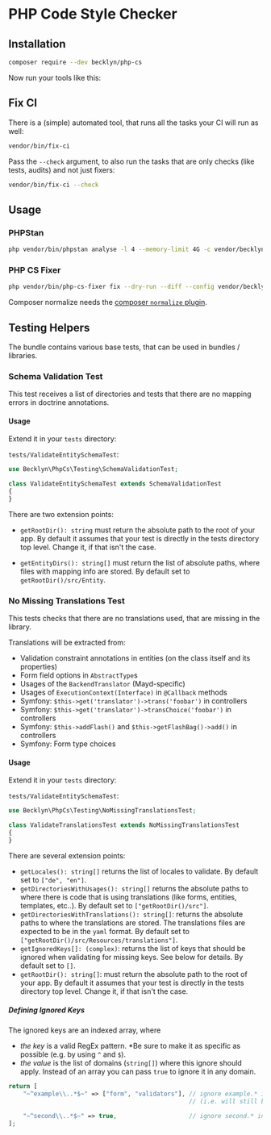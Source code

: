 PHP Code Style Checker
======================


Installation
------------

```bash
composer require --dev becklyn/php-cs 
```

Now run your tools like this:


Fix CI
------

There is a (simple) automated tool, that runs all the tasks your CI will run as well:

```bash
vendor/bin/fix-ci
```

Pass the `--check` argument, to also run the tasks that are only checks (like tests, audits) and not just fixers:

```bash
vendor/bin/fix-ci --check
```


Usage
-----

### PHPStan

```bash
php vendor/bin/phpstan analyse -l 4 --memory-limit 4G -c vendor/becklyn/php-cs/phpstan.neon .
```


### PHP CS Fixer

```bash
php vendor/bin/php-cs-fixer fix --dry-run --diff --config vendor/becklyn/php-cs/.php_cs.dist
```

Composer normalize needs the [composer `normalize` plugin](https://packagist.org/packages/localheinz/composer-normalize).



Testing Helpers
---------------

The bundle contains various base tests, that can be used in bundles / libraries.


### Schema Validation Test

This test receives a list of directories and tests that there are no mapping errors in doctrine annotations.

#### Usage

Extend it in your `tests` directory:

`tests/ValidateEntitySchemaTest`:

```php
use Becklyn\PhpCs\Testing\SchemaValidationTest;

class ValidateEntitySchemaTest extends SchemaValidationTest
{
}
```

There are two extension points:

*   `getRootDir(): string` must return the absolute path to the root of your app. By default it assumes that your test is directly
    in the tests directory top level. Change it, if that isn't the case.

*   `getEntityDirs(): string[]` must return the list of absolute paths, where files with mapping info are stored.
    By default set to `getRootDir()/src/Entity`.



### No Missing Translations Test

This tests checks that there are no translations used, that are missing in the library.

Translations will be extracted from:

*   Validation constraint annotations in entities (on the class itself and its properties)
*   Form field options in `AbstractType`s
*   Usages of the `BackendTranslator` (Mayd-specific)
*   Usages of `ExecutionContext(Interface)` in `@Callback` methods
*   Symfony: `$this->get('translator')->trans('foobar')` in controllers
*   Symfony: `$this->get('translator')->transChoice('foobar')` in controllers
*   Symfony: `$this->addFlash()` and `$this->getFlashBag()->add()` in controllers
*   Symfony: Form type choices


#### Usage

Extend it in your `tests` directory:

`tests/ValidateEntitySchemaTest`:

```php
use Becklyn\PhpCs\Testing\NoMissingTranslationsTest;

class ValidateTranslationsTest extends NoMissingTranslationsTest
{
}
```

There are several extension points:

*   `getLocales(): string[]` returns the list of locales to validate. By default set to `["de", "en"]`.
*   `getDirectoriesWithUsages(): string[]` returns the absolute paths to where there is code that is using translations 
    (like forms, entities, templates, etc..). 
    By default set to `["getRootDir()/src"]`.
*   `getDirectoriesWithTranslations(): string[]`: returns the absolute paths to where the translations are stored.
    The translations files are expected to be in the `yaml` format.
    By default set to `["getRootDir()/src/Resources/translations"]`.
*   `getIgnoredKeys[]: (complex)`: returns the list of keys that should be ignored when validating for missing keys.
    See below for details.
    By default set to `[]`.
*   `getRootDir(): string[]`: must return the absolute path to the root of your app. By default it assumes that your 
    test is directly in the tests directory top level. Change it, if that isn't the case.


##### Defining Ignored Keys

The ignored keys are an indexed array, where

*   *the key* is a valid RegEx pattern. *Be sure to make it as specific as possible (e.g. by using `^` and `$`).
*   *the value* is the list of domains (`string[]`) where this ignore should apply. Instead of an array you can pass
    `true` to ignore it in any domain.
    
```php
return [
    "~^example\\..*$~" => ["form", "validators"], // ignore example.* in "form" and "validators" domain only 
                                                  // (i.e. will still be reported for "messages" for example)
                                                  
    "~^second\\..*$~" => true,                    // ignore second.* in every domain
];
```
